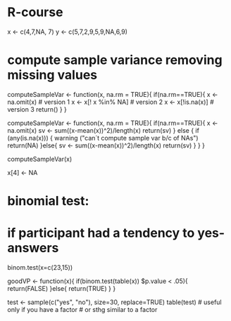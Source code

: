 # R-course
x <- c(4,7,NA, 7)
y <- c(5,7,2,9,5,9,NA,6,9)

# compute sample variance removing missing values
computeSampleVar <- function(x, na.rm = TRUE){
  if(na.rm==TRUE){
    x <- na.omit(x) # version 1
    x <- x[! x %in% NA] # version 2 
    x <- x[!is.na(x)] # version 3
    return()
  }
}

computeSampleVar <- function(x, na.rm = TRUE){
  if(na.rm==TRUE){
    x <- na.omit(x)
    sv <- sum((x-mean(x))^2)/length(x)
    return(sv)
  } else {
   if (any(is.na(x))) {
     warning ("can´t compute sample var b/c of NAs")
     return(NA)
   }else{
     sv <- sum((x-mean(x))^2)/length(x)
     return(sv)
   }
  }
}

computeSampleVar(x)

x[4] <- NA

# binomial test: 
# if participant had a tendency to yes-answers
binom.test(x=c(23,15))

goodVP <- function(x){
  if(binom.test(table(x)) $p.value < .05){
    return(FALSE)
  }else{
    return(TRUE)
  }
}

test <- sample(c("yes", "no"), size=30, replace=TRUE)
table(test) # useful only if you have a factor 
            # or sthg similar to a factor





